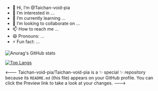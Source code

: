 - 👋 Hi, I’m @Taichan-void-pia
- 👀 I’m interested in ...
- 🌱 I’m currently learning ...
- 💞️ I’m looking to collaborate on ...
- 📫 How to reach me ...
- 😄 Pronouns: ...
- ⚡ Fun fact: ...

![Anurag's GitHub stats](https://github-readme-stats.vercel.app/api?username=Taichan-void-pia&show_icons=true&theme=dark)

[![Top Langs](https://github-readme-stats.vercel.app/api/top-langs/?username=Taichan-void-pia&theme=dark)](https://github.com/anuraghazra/github-readme-stats)

<---
Taichan-void-pia/Taichan-void-pia is a ✨ special ✨ repository because its `README.md` (this file) appears on your GitHub profile.
You can click the Preview link to take a look at your changes.
--->

